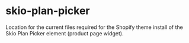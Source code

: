 # skio-plan-picker
Location for the current files required for the Shopify theme install of the Skio Plan Picker element (product page widget).
